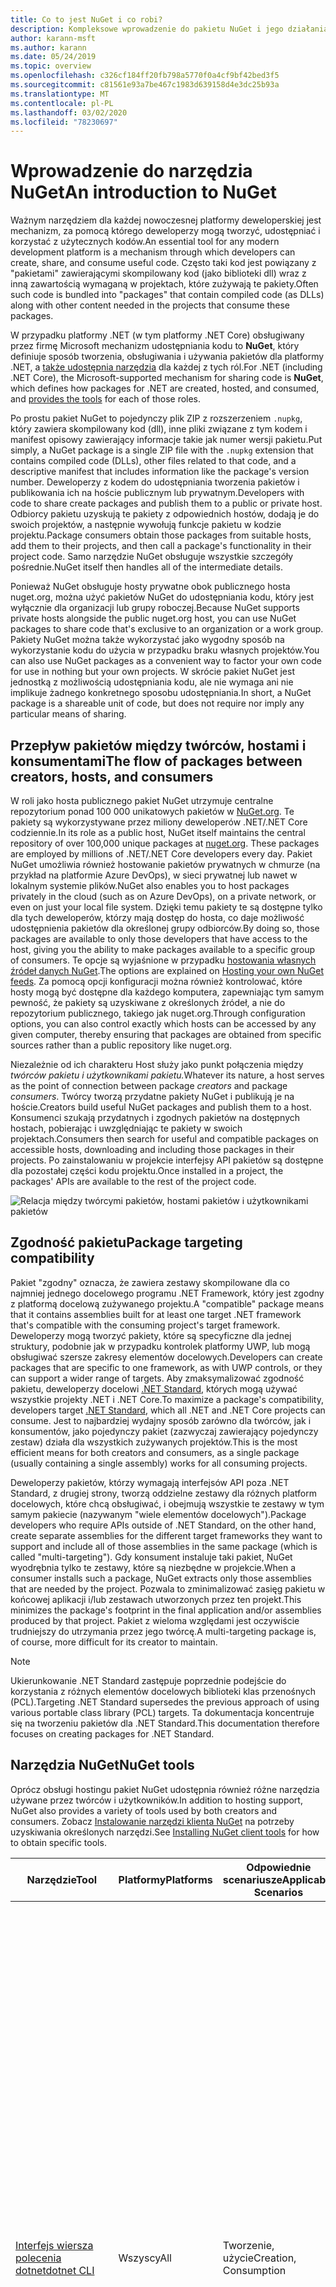 ```yaml
---
title: Co to jest NuGet i co robi?
description: Kompleksowe wprowadzenie do pakietu NuGet i jego działania
author: karann-msft
ms.author: karann
ms.date: 05/24/2019
ms.topic: overview
ms.openlocfilehash: c326cf184ff20fb798a5770f0a4cf9bf42bed3f5
ms.sourcegitcommit: c81561e93a7be467c1983d639158d4e3dc25b93a
ms.translationtype: MT
ms.contentlocale: pl-PL
ms.lasthandoff: 03/02/2020
ms.locfileid: "78230697"
---
```

# <a name="an-introduction-to-nuget"></a><span data-ttu-id="7359d-103">Wprowadzenie do narzędzia NuGet</span><span class="sxs-lookup"><span data-stu-id="7359d-103">An introduction to NuGet</span></span>

<span data-ttu-id="7359d-104">Ważnym narzędziem dla każdej nowoczesnej platformy deweloperskiej jest mechanizm, za pomocą którego deweloperzy mogą tworzyć, udostępniać i korzystać z użytecznych kodów.</span><span class="sxs-lookup"><span data-stu-id="7359d-104">An essential tool for any modern development platform is a mechanism through which developers can create, share, and consume useful code.</span></span> <span data-ttu-id="7359d-105">Często taki kod jest powiązany z "pakietami" zawierającymi skompilowany kod (jako biblioteki dll) wraz z inną zawartością wymaganą w projektach, które zużywają te pakiety.</span><span class="sxs-lookup"><span data-stu-id="7359d-105">Often such code is bundled into "packages" that contain compiled code (as DLLs) along with other content needed in the projects that consume these packages.</span></span>

<span data-ttu-id="7359d-106">W przypadku platformy .NET (w tym platformy .NET Core) obsługiwany przez firmę Microsoft mechanizm udostępniania kodu to **NuGet**, który definiuje sposób tworzenia, obsługiwania i używania pakietów dla platformy .NET, a [także udostępnia narzędzia](install-nuget-client-tools.md) dla każdej z tych ról.</span><span class="sxs-lookup"><span data-stu-id="7359d-106">For .NET (including .NET Core), the Microsoft-supported mechanism for sharing code is **NuGet**, which defines how packages for .NET are created, hosted, and consumed, and [provides the tools](install-nuget-client-tools.md) for each of those roles.</span></span>

<span data-ttu-id="7359d-107">Po prostu pakiet NuGet to pojedynczy plik ZIP z rozszerzeniem `.nupkg`, który zawiera skompilowany kod (dll), inne pliki związane z tym kodem i manifest opisowy zawierający informacje takie jak numer wersji pakietu.</span><span class="sxs-lookup"><span data-stu-id="7359d-107">Put simply, a NuGet package is a single ZIP file with the `.nupkg` extension that contains compiled code (DLLs), other files related to that code, and a descriptive manifest that includes information like the package's version number.</span></span> <span data-ttu-id="7359d-108">Deweloperzy z kodem do udostępniania tworzenia pakietów i publikowania ich na hoście publicznym lub prywatnym.</span><span class="sxs-lookup"><span data-stu-id="7359d-108">Developers with code to share create packages and publish them to a public or private host.</span></span> <span data-ttu-id="7359d-109">Odbiorcy pakietu uzyskują te pakiety z odpowiednich hostów, dodają je do swoich projektów, a następnie wywołują funkcje pakietu w kodzie projektu.</span><span class="sxs-lookup"><span data-stu-id="7359d-109">Package consumers obtain those packages from suitable hosts, add them to their projects, and then call a package's functionality in their project code.</span></span> <span data-ttu-id="7359d-110">Samo narzędzie NuGet obsługuje wszystkie szczegóły pośrednie.</span><span class="sxs-lookup"><span data-stu-id="7359d-110">NuGet itself then handles all of the intermediate details.</span></span>

<span data-ttu-id="7359d-111">Ponieważ NuGet obsługuje hosty prywatne obok publicznego hosta nuget.org, można użyć pakietów NuGet do udostępniania kodu, który jest wyłącznie dla organizacji lub grupy roboczej.</span><span class="sxs-lookup"><span data-stu-id="7359d-111">Because NuGet supports private hosts alongside the public nuget.org host, you can use NuGet packages to share code that's exclusive to an organization or a work group.</span></span> <span data-ttu-id="7359d-112">Pakiety NuGet można także wykorzystać jako wygodny sposób na wykorzystanie kodu do użycia w przypadku braku własnych projektów.</span><span class="sxs-lookup"><span data-stu-id="7359d-112">You can also use NuGet packages as a convenient way to factor your own code for use in nothing but your own projects.</span></span> <span data-ttu-id="7359d-113">W skrócie pakiet NuGet jest jednostką z możliwością udostępniania kodu, ale nie wymaga ani nie implikuje żadnego konkretnego sposobu udostępniania.</span><span class="sxs-lookup"><span data-stu-id="7359d-113">In short, a NuGet package is a shareable unit of code, but does not require nor imply any particular means of sharing.</span></span>

## <a name="the-flow-of-packages-between-creators-hosts-and-consumers"></a><span data-ttu-id="7359d-114">Przepływ pakietów między twórców, hostami i konsumentami</span><span class="sxs-lookup"><span data-stu-id="7359d-114">The flow of packages between creators, hosts, and consumers</span></span>

<span data-ttu-id="7359d-115">W roli jako hosta publicznego pakiet NuGet utrzymuje centralne repozytorium ponad 100 000 unikatowych pakietów w [NuGet.org](https://www.nuget.org). Te pakiety są wykorzystywane przez miliony deweloperów .NET/.NET Core codziennie.</span><span class="sxs-lookup"><span data-stu-id="7359d-115">In its role as a public host, NuGet itself maintains the central repository of over 100,000 unique packages at [nuget.org](https://www.nuget.org). These packages are employed by millions of .NET/.NET Core developers every day.</span></span> <span data-ttu-id="7359d-116">Pakiet NuGet umożliwia również hostowanie pakietów prywatnych w chmurze (na przykład na platformie Azure DevOps), w sieci prywatnej lub nawet w lokalnym systemie plików.</span><span class="sxs-lookup"><span data-stu-id="7359d-116">NuGet also enables you to host packages privately in the cloud (such as on Azure DevOps), on a private network, or even on just your local file system.</span></span> <span data-ttu-id="7359d-117">Dzięki temu pakiety te są dostępne tylko dla tych deweloperów, którzy mają dostęp do hosta, co daje możliwość udostępnienia pakietów dla określonej grupy odbiorców.</span><span class="sxs-lookup"><span data-stu-id="7359d-117">By doing so, those packages are available to only those developers that have access to the host, giving you the ability to make packages available to a specific group of consumers.</span></span> <span data-ttu-id="7359d-118">Te opcje są wyjaśnione w przypadku [hostowania własnych źródeł danych NuGet](hosting-packages/overview.md).</span><span class="sxs-lookup"><span data-stu-id="7359d-118">The options are explained on [Hosting your own NuGet feeds](hosting-packages/overview.md).</span></span> <span data-ttu-id="7359d-119">Za pomocą opcji konfiguracji można również kontrolować, które hosty mogą być dostępne dla każdego komputera, zapewniając tym samym pewność, że pakiety są uzyskiwane z określonych źródeł, a nie do repozytorium publicznego, takiego jak nuget.org.</span><span class="sxs-lookup"><span data-stu-id="7359d-119">Through configuration options, you can also control exactly which hosts can be accessed by any given computer, thereby ensuring that packages are obtained from specific sources rather than a public repository like nuget.org.</span></span>

<span data-ttu-id="7359d-120">Niezależnie od ich charakteru Host służy jako punkt połączenia między *twórców* *pakietu i użytkownikami pakietu.*</span><span class="sxs-lookup"><span data-stu-id="7359d-120">Whatever its nature, a host serves as the point of connection between package *creators* and package *consumers*.</span></span> <span data-ttu-id="7359d-121">Twórcy tworzą przydatne pakiety NuGet i publikują je na hoście.</span><span class="sxs-lookup"><span data-stu-id="7359d-121">Creators build useful NuGet packages and publish them to a host.</span></span> <span data-ttu-id="7359d-122">Konsumenci szukają przydatnych i zgodnych pakietów na dostępnych hostach, pobierając i uwzględniając te pakiety w swoich projektach.</span><span class="sxs-lookup"><span data-stu-id="7359d-122">Consumers then search for useful and compatible packages on accessible hosts, downloading and including those packages in their projects.</span></span> <span data-ttu-id="7359d-123">Po zainstalowaniu w projekcie interfejsy API pakietów są dostępne dla pozostałej części kodu projektu.</span><span class="sxs-lookup"><span data-stu-id="7359d-123">Once installed in a project, the packages' APIs are available to the rest of the project code.</span></span>

![Relacja między twórcymi pakietów, hostami pakietów i użytkownikami pakietów](media/nuget-roles.png)

## <a name="package-targeting-compatibility"></a><span data-ttu-id="7359d-125">Zgodność pakietu</span><span class="sxs-lookup"><span data-stu-id="7359d-125">Package targeting compatibility</span></span>

<span data-ttu-id="7359d-126">Pakiet "zgodny" oznacza, że zawiera zestawy skompilowane dla co najmniej jednego docelowego programu .NET Framework, który jest zgodny z platformą docelową zużywanego projektu.</span><span class="sxs-lookup"><span data-stu-id="7359d-126">A "compatible" package means that it contains assemblies built for at least one target .NET framework that's compatible with the consuming project's target framework.</span></span> <span data-ttu-id="7359d-127">Deweloperzy mogą tworzyć pakiety, które są specyficzne dla jednej struktury, podobnie jak w przypadku kontrolek platformy UWP, lub mogą obsługiwać szersze zakresy elementów docelowych.</span><span class="sxs-lookup"><span data-stu-id="7359d-127">Developers can create packages that are specific to one framework, as with UWP controls, or they can support a wider range of targets.</span></span> <span data-ttu-id="7359d-128">Aby zmaksymalizować zgodność pakietu, deweloperzy docelowi [.NET Standard](/dotnet/standard/net-standard), których mogą używać wszystkie projekty .NET i .NET Core.</span><span class="sxs-lookup"><span data-stu-id="7359d-128">To maximize a package's compatibility, developers target [.NET Standard](/dotnet/standard/net-standard), which all .NET and .NET Core projects can consume.</span></span> <span data-ttu-id="7359d-129">Jest to najbardziej wydajny sposób zarówno dla twórców, jak i konsumentów, jako pojedynczy pakiet (zazwyczaj zawierający pojedynczy zestaw) działa dla wszystkich zużywanych projektów.</span><span class="sxs-lookup"><span data-stu-id="7359d-129">This is the most efficient means for both creators and consumers, as a single package (usually containing a single assembly) works for all consuming projects.</span></span>

<span data-ttu-id="7359d-130">Deweloperzy pakietów, którzy wymagają interfejsów API poza .NET Standard, z drugiej strony, tworzą oddzielne zestawy dla różnych platform docelowych, które chcą obsługiwać, i obejmują wszystkie te zestawy w tym samym pakiecie (nazywanym "wiele elementów docelowych").</span><span class="sxs-lookup"><span data-stu-id="7359d-130">Package developers who require APIs outside of .NET Standard, on the other hand, create separate assemblies for the different target frameworks they want to support and include all of those assemblies in the same package (which is called "multi-targeting").</span></span> <span data-ttu-id="7359d-131">Gdy konsument instaluje taki pakiet, NuGet wyodrębnia tylko te zestawy, które są niezbędne w projekcie.</span><span class="sxs-lookup"><span data-stu-id="7359d-131">When a consumer installs such a package, NuGet extracts only those assemblies that are needed by the project.</span></span> <span data-ttu-id="7359d-132">Pozwala to zminimalizować zasięg pakietu w końcowej aplikacji i/lub zestawach utworzonych przez ten projekt.</span><span class="sxs-lookup"><span data-stu-id="7359d-132">This minimizes the package's footprint in the final application and/or assemblies produced by that project.</span></span> <span data-ttu-id="7359d-133">Pakiet z wieloma względami jest oczywiście trudniejszy do utrzymania przez jego twórcę.</span><span class="sxs-lookup"><span data-stu-id="7359d-133">A multi-targeting package is, of course, more difficult for its creator to maintain.</span></span>

> [!Note]
> <span data-ttu-id="7359d-134">Ukierunkowanie .NET Standard zastępuje poprzednie podejście do korzystania z różnych elementów docelowych biblioteki klas przenośnych (PCL).</span><span class="sxs-lookup"><span data-stu-id="7359d-134">Targeting .NET Standard supersedes the previous approach of using various portable class library (PCL) targets.</span></span> <span data-ttu-id="7359d-135">Ta dokumentacja koncentruje się na tworzeniu pakietów dla .NET Standard.</span><span class="sxs-lookup"><span data-stu-id="7359d-135">This documentation therefore focuses on creating packages for .NET Standard.</span></span>

## <a name="nuget-tools"></a><span data-ttu-id="7359d-136">Narzędzia NuGet</span><span class="sxs-lookup"><span data-stu-id="7359d-136">NuGet tools</span></span>

<span data-ttu-id="7359d-137">Oprócz obsługi hostingu pakiet NuGet udostępnia również różne narzędzia używane przez twórców i użytkowników.</span><span class="sxs-lookup"><span data-stu-id="7359d-137">In addition to hosting support, NuGet also provides a variety of tools used by both creators and consumers.</span></span> <span data-ttu-id="7359d-138">Zobacz [Instalowanie narzędzi klienta NuGet](install-nuget-client-tools.md) na potrzeby uzyskiwania określonych narzędzi.</span><span class="sxs-lookup"><span data-stu-id="7359d-138">See [Installing NuGet client tools](install-nuget-client-tools.md) for how to obtain specific tools.</span></span>

| <span data-ttu-id="7359d-139">Narzędzie</span><span class="sxs-lookup"><span data-stu-id="7359d-139">Tool</span></span> | <span data-ttu-id="7359d-140">Platformy</span><span class="sxs-lookup"><span data-stu-id="7359d-140">Platforms</span></span> | <span data-ttu-id="7359d-141">Odpowiednie scenariusze</span><span class="sxs-lookup"><span data-stu-id="7359d-141">Applicable Scenarios</span></span> | <span data-ttu-id="7359d-142">Opis</span><span class="sxs-lookup"><span data-stu-id="7359d-142">Description</span></span> |
| --- | --- | --- | --- |
| [<span data-ttu-id="7359d-143">Interfejs wiersza polecenia dotnet</span><span class="sxs-lookup"><span data-stu-id="7359d-143">dotnet CLI</span></span>](consume-packages/install-use-packages-dotnet-cli.md) | <span data-ttu-id="7359d-144">Wszyscy</span><span class="sxs-lookup"><span data-stu-id="7359d-144">All</span></span> | <span data-ttu-id="7359d-145">Tworzenie, użycie</span><span class="sxs-lookup"><span data-stu-id="7359d-145">Creation, Consumption</span></span> | <span data-ttu-id="7359d-146">Narzędzie interfejsu wiersza polecenia dla bibliotek .NET Core i .NET Standard oraz dla projektów w stylu zestawu SDK, które są przeznaczone dla .NET Framework (zobacz [atrybut zestawu SDK](/dotnet/core/tools/csproj#additions)).</span><span class="sxs-lookup"><span data-stu-id="7359d-146">CLI tool for .NET Core and .NET Standard libraries, and for SDK-style projects that target .NET Framework (see [SDK attribute](/dotnet/core/tools/csproj#additions)).</span></span> <span data-ttu-id="7359d-147">Zapewnia pewne możliwości interfejsu wiersza polecenia NuGet bezpośrednio w łańcuchu narzędzi programu .NET Core.</span><span class="sxs-lookup"><span data-stu-id="7359d-147">Provides certain NuGet CLI capabilities directly within the .NET Core tool chain.</span></span> <span data-ttu-id="7359d-148">Podobnie jak w przypadku interfejsu wiersza polecenia `nuget.exe` interfejs wiersza polecenia dotnet nie współdziała z projektami programu Visual Studio.</span><span class="sxs-lookup"><span data-stu-id="7359d-148">As with the `nuget.exe` CLI, the dotnet CLI does not interact with Visual Studio projects.</span></span> |
| [<span data-ttu-id="7359d-149">Interfejs wiersza polecenia nuget.exe</span><span class="sxs-lookup"><span data-stu-id="7359d-149">nuget.exe CLI</span></span>](consume-packages/install-use-packages-nuget-cli.md) | <span data-ttu-id="7359d-150">Wszyscy</span><span class="sxs-lookup"><span data-stu-id="7359d-150">All</span></span> | <span data-ttu-id="7359d-151">Tworzenie, użycie</span><span class="sxs-lookup"><span data-stu-id="7359d-151">Creation, Consumption</span></span> | <span data-ttu-id="7359d-152">Narzędzie interfejsu wiersza polecenia dla bibliotek .NET Framework i projektów spoza zestawu SDK, które są przeznaczone dla .NET Standard bibliotek.</span><span class="sxs-lookup"><span data-stu-id="7359d-152">CLI tool for .NET Framework libraries and non-SDK-style projects that target .NET Standard libraries.</span></span> <span data-ttu-id="7359d-153">Zapewnia wszystkie możliwości programu NuGet, z zastosowaniem określonych poleceń w odniesieniu do twórców pakietów, niektórych mających zastosowanie tylko do konsumentów i innych.</span><span class="sxs-lookup"><span data-stu-id="7359d-153">Provides all NuGet capabilities, with some commands applying specifically to package creators, some applying only to consumers, and others applying to both.</span></span> <span data-ttu-id="7359d-154">Na przykład twórcy pakietów używają polecenia `nuget pack`, aby utworzyć pakiet z różnych zestawów i powiązanych plików, odbiorcy pakietu używają `nuget install` do dołączania pakietów do folderu projektu, a wszyscy używają `nuget config` do ustawiania zmiennych konfiguracyjnych NuGet.</span><span class="sxs-lookup"><span data-stu-id="7359d-154">For example, package creators use the `nuget pack` command to create a package from various assemblies and related files, package consumers use `nuget install` to include packages in a project folder, and everyone uses `nuget config` to set NuGet configuration variables.</span></span> <span data-ttu-id="7359d-155">Jako narzędzie niezależny od platformy, interfejs wiersza polecenia NuGet nie współdziała z projektami programu Visual Studio.</span><span class="sxs-lookup"><span data-stu-id="7359d-155">As a platform-agnostic tool, the NuGet CLI does not interact with Visual Studio projects.</span></span> |
| [<span data-ttu-id="7359d-156">Konsola menedżera pakietów</span><span class="sxs-lookup"><span data-stu-id="7359d-156">Package Manager Console</span></span>](consume-packages/install-use-packages-powershell.md) | <span data-ttu-id="7359d-157">Program Visual Studio w systemie Windows</span><span class="sxs-lookup"><span data-stu-id="7359d-157">Visual Studio on Windows</span></span> | <span data-ttu-id="7359d-158">Zużycie</span><span class="sxs-lookup"><span data-stu-id="7359d-158">Consumption</span></span> | <span data-ttu-id="7359d-159">Zawiera [polecenia programu PowerShell](reference/Powershell-Reference.md) służące do instalowania i zarządzania pakietami w projektach programu Visual Studio.</span><span class="sxs-lookup"><span data-stu-id="7359d-159">Provides [PowerShell commands](reference/Powershell-Reference.md) for installing and managing packages in Visual Studio projects.</span></span> |
| [<span data-ttu-id="7359d-160">Interfejs użytkownika menedżera pakietów</span><span class="sxs-lookup"><span data-stu-id="7359d-160">Package Manager UI</span></span>](consume-packages/install-use-packages-visual-studio.md) | <span data-ttu-id="7359d-161">Program Visual Studio w systemie Windows</span><span class="sxs-lookup"><span data-stu-id="7359d-161">Visual Studio on Windows</span></span> | <span data-ttu-id="7359d-162">Zużycie</span><span class="sxs-lookup"><span data-stu-id="7359d-162">Consumption</span></span> | <span data-ttu-id="7359d-163">Oferuje łatwy w użyciu interfejs użytkownika do instalowania pakietów i zarządzania nimi w projektach programu Visual Studio.</span><span class="sxs-lookup"><span data-stu-id="7359d-163">Provides an easy-to-use UI for installing and managing packages in Visual Studio projects.</span></span> |
| [<span data-ttu-id="7359d-164">Zarządzaj interfejsem użytkownika NuGet</span><span class="sxs-lookup"><span data-stu-id="7359d-164">Manage NuGet UI</span></span>](/visualstudio/mac/nuget-walkthrough) | <span data-ttu-id="7359d-165">Visual Studio dla komputerów Mac</span><span class="sxs-lookup"><span data-stu-id="7359d-165">Visual Studio for Mac</span></span> | <span data-ttu-id="7359d-166">Zużycie</span><span class="sxs-lookup"><span data-stu-id="7359d-166">Consumption</span></span> | <span data-ttu-id="7359d-167">Zapewnianie łatwego w użyciu interfejsu użytkownika do instalowania pakietów i zarządzania nimi w projektach Visual Studio dla komputerów Mac.</span><span class="sxs-lookup"><span data-stu-id="7359d-167">Provide an easy-to-use UI for installing and managing packages in Visual Studio for Mac projects.</span></span> |
| [<span data-ttu-id="7359d-168">MSBuild</span><span class="sxs-lookup"><span data-stu-id="7359d-168">MSBuild</span></span>](reference/msbuild-targets.md) | <span data-ttu-id="7359d-169">System Windows</span><span class="sxs-lookup"><span data-stu-id="7359d-169">Windows</span></span> | <span data-ttu-id="7359d-170">Tworzenie, użycie</span><span class="sxs-lookup"><span data-stu-id="7359d-170">Creation, Consumption</span></span> | <span data-ttu-id="7359d-171">Zapewnia możliwość tworzenia pakietów i przywracania pakietów używanych w projekcie bezpośrednio za pomocą łańcucha narzędzi programu MSBuild.</span><span class="sxs-lookup"><span data-stu-id="7359d-171">Provides the ability to create packages and restore packages used in a project directly through the MSBuild tool chain.</span></span> |

<span data-ttu-id="7359d-172">Jak widać, narzędzia NuGet, z którymi pracujesz, zależą od tego, czy tworzysz, zużywają lub publikujesz pakiety oraz na platformie, na której pracujesz.</span><span class="sxs-lookup"><span data-stu-id="7359d-172">As you can see, the NuGet tools you work with depend greatly on whether you're creating, consuming, or publishing packages, and the platform on which you're working.</span></span> <span data-ttu-id="7359d-173">Twórcy pakietu są zazwyczaj również odbiorcami, którzy tworzą na podstawie funkcjonalności, która istnieje w innych pakietach NuGet.</span><span class="sxs-lookup"><span data-stu-id="7359d-173">Package creators are typically also consumers, as they build on top of functionality that exists in other NuGet packages.</span></span> <span data-ttu-id="7359d-174">Te pakiety oczywiście mogą być zależne od innych.</span><span class="sxs-lookup"><span data-stu-id="7359d-174">And those packages, of course, may in turn depend on still others.</span></span>

<span data-ttu-id="7359d-175">Aby uzyskać więcej informacji, Zacznij od [przepływu pracy tworzenia pakietu](create-packages/Overview-and-Workflow.md) i artykułów [przepływu pracy dotyczącego zużycia pakietów](consume-packages/Overview-and-Workflow.md) .</span><span class="sxs-lookup"><span data-stu-id="7359d-175">For more information, start with the [Package creation workflow](create-packages/Overview-and-Workflow.md) and [Package consumption workflow](consume-packages/Overview-and-Workflow.md) articles.</span></span>

## <a name="managing-dependencies"></a><span data-ttu-id="7359d-176">Zarządzanie zależnościami</span><span class="sxs-lookup"><span data-stu-id="7359d-176">Managing dependencies</span></span>

<span data-ttu-id="7359d-177">Możliwość łatwej kompilacji w pracy z innymi to jedna z najbardziej zaawansowanych funkcji system zarządzania pakietami.</span><span class="sxs-lookup"><span data-stu-id="7359d-177">The ability to easily build on the work of others is one of most powerful features of a package management system.</span></span> <span data-ttu-id="7359d-178">W związku z tym większość narzędzi NuGet zarządza tym drzewem zależności lub "grafem" w imieniu projektu.</span><span class="sxs-lookup"><span data-stu-id="7359d-178">Accordingly, much of what NuGet does is managing that dependency tree or "graph" on behalf of a project.</span></span> <span data-ttu-id="7359d-179">Po prostu należy zainteresować siebie tylko z tymi pakietami, które są bezpośrednio używane w projekcie.</span><span class="sxs-lookup"><span data-stu-id="7359d-179">Simply said, you need only concern yourself with those packages that you're directly using in a project.</span></span> <span data-ttu-id="7359d-180">Jeśli którykolwiek z tych pakietów korzysta z innych pakietów (które mogą z kolei nadal korzystać z innych), program NuGet bierze pod uwagę wszystkie te zależności niższego poziomu.</span><span class="sxs-lookup"><span data-stu-id="7359d-180">If any of those packages themselves consume other packages (which can, in turn, consume still others), NuGet takes care of all those down-level dependencies.</span></span>

<span data-ttu-id="7359d-181">Na poniższej ilustracji przedstawiono projekt, który zależy od pięciu pakietów, co z kolei zależy od wielu innych.</span><span class="sxs-lookup"><span data-stu-id="7359d-181">The following image shows a project that depends on five packages, which in turn depend on a number of others.</span></span>

![Przykładowy wykres zależności NuGet dla projektu .NET](media/dependency-graph.png)

<span data-ttu-id="7359d-183">Zauważ, że niektóre pakiety pojawiają się wiele razy na wykresie zależności.</span><span class="sxs-lookup"><span data-stu-id="7359d-183">Notice that some packages appear multiple times in the dependency graph.</span></span> <span data-ttu-id="7359d-184">Na przykład istnieją trzy różne konsumenci pakietu B, a każdy odbiorca może także określić inną wersję dla tego pakietu (nie pokazano).</span><span class="sxs-lookup"><span data-stu-id="7359d-184">For example, there are three different consumers of package B, and each consumer might also specify a different version for that package (not shown).</span></span> <span data-ttu-id="7359d-185">Jest to typowe wystąpienie, szczególnie w przypadku powszechnie używanych pakietów.</span><span class="sxs-lookup"><span data-stu-id="7359d-185">This is a common occurrence, especially for widely-used packages.</span></span> <span data-ttu-id="7359d-186">Pakiet NuGet na szczęście wykonuje wszystkie czynności twarde, aby dokładnie określić, która wersja pakietu B spełnia wszystkich klientów.</span><span class="sxs-lookup"><span data-stu-id="7359d-186">NuGet fortunately does all the hard work to determine exactly which version of package B satisfies all consumers.</span></span> <span data-ttu-id="7359d-187">Następnie program NuGet wykonuje te same działania dla wszystkich innych pakietów, niezależnie od tego, jak głębokiego wykresu zależności.</span><span class="sxs-lookup"><span data-stu-id="7359d-187">NuGet then does the same for all other packages, no matter how deep the dependency graph.</span></span>

<span data-ttu-id="7359d-188">Aby uzyskać więcej informacji o tym, jak program NuGet wykonuje tę usługę, zobacz [rozpoznawanie zależności](concepts/dependency-resolution.md).</span><span class="sxs-lookup"><span data-stu-id="7359d-188">For more details on how NuGet performs this service, see [Dependency resolution](concepts/dependency-resolution.md).</span></span>

## <a name="tracking-references-and-restoring-packages"></a><span data-ttu-id="7359d-189">Śledzenie odwołań i przywracanie pakietów</span><span class="sxs-lookup"><span data-stu-id="7359d-189">Tracking references and restoring packages</span></span>

<span data-ttu-id="7359d-190">Ponieważ projekty mogą łatwo przechodzić między komputery deweloperskie, repozytoria kontroli źródła, serwery kompilacji i tak dalej, wysoce niepraktyczne jest utrzymywanie binarnych zestawów pakietów NuGet bezpośrednio powiązanych z projektem.</span><span class="sxs-lookup"><span data-stu-id="7359d-190">Because projects can easily move between developer computers, source control repositories, build servers, and so forth, it's highly impractical to keep the binary assemblies of NuGet packages directly bound to a project.</span></span> <span data-ttu-id="7359d-191">Dzięki temu każda kopia projektu niekoniecznie bloated (a tym samym miejsce w repozytoriach kontroli źródła).</span><span class="sxs-lookup"><span data-stu-id="7359d-191">Doing so would make each copy of the project unnecessarily bloated (and thereby waste space in source control repositories).</span></span> <span data-ttu-id="7359d-192">Może być również trudne do aktualizowania plików binarnych pakietu do nowszych wersji, ponieważ należy zastosować aktualizacje we wszystkich kopiach projektu.</span><span class="sxs-lookup"><span data-stu-id="7359d-192">It would also make it very difficult to update package binaries to newer versions as updates would have to be applied across all copies of the project.</span></span>

<span data-ttu-id="7359d-193">Zamiast tego program NuGet utrzymuje prostą listę referencyjną pakietów, od których zależy projekt, w tym zarówno zależności najwyższego poziomu, jak i niskiego poziomu.</span><span class="sxs-lookup"><span data-stu-id="7359d-193">NuGet instead maintains a simple reference list of the packages upon which a project depends, including both top-level and down-level dependencies.</span></span> <span data-ttu-id="7359d-194">Oznacza to, że za każdym razem, gdy instalujesz pakiet z jakiegoś hosta w projekcie, NuGet rejestruje identyfikator pakietu i numer wersji na liście referencyjnej.</span><span class="sxs-lookup"><span data-stu-id="7359d-194">That is, whenever you install a package from some host into a project, NuGet records the package identifier and version number in the reference list.</span></span> <span data-ttu-id="7359d-195">(Odinstalowanie pakietu oczywiście powoduje usunięcie go z listy). Następnie pakiet NuGet umożliwia przywrócenie wszystkich pakietów, do których istnieją odwołania, zgodnie z opisem w temacie [przywracanie pakietu](consume-packages/package-restore.md).</span><span class="sxs-lookup"><span data-stu-id="7359d-195">(Uninstalling a package, of course, removes it from the list.) NuGet then provides a means to restore all referenced packages upon request, as described on [Package restore](consume-packages/package-restore.md).</span></span>

![Lista odwołań NuGet jest tworzona podczas instalacji pakietu i może być używana do przywracania pakietów w innym miejscu](media/nuget-restore.png)

<span data-ttu-id="7359d-197">Po wybraniu tylko listy odwołania program NuGet może ponownie zainstalować&mdash;, czyli *przywrócić*&mdash;wszystkie te pakiety z hostów publicznych i/lub prywatnych w późniejszym czasie.</span><span class="sxs-lookup"><span data-stu-id="7359d-197">With only the reference list, NuGet can then reinstall&mdash;that is, *restore*&mdash;all of those packages from public and/or private hosts at any later time.</span></span> <span data-ttu-id="7359d-198">Podczas zatwierdzania projektu do kontroli źródła lub udostępniania go w inny sposób należy uwzględnić tylko listę odwołania i wykluczyć wszystkie pliki binarne pakietów (zobacz [pakiety i kontrola źródła](consume-packages/packages-and-source-control.md)).</span><span class="sxs-lookup"><span data-stu-id="7359d-198">When committing a project to source control, or sharing it in some other way, you include only the reference list and exclude any package binaries (see [Packages and source control](consume-packages/packages-and-source-control.md).)</span></span>

<span data-ttu-id="7359d-199">Komputer, który odbiera projekt, taki jak serwer kompilacji, który uzyskuje kopię projektu w ramach zautomatyzowanego systemu wdrażania, po prostu prosi NuGet o przywrócenie zależności, gdy są potrzebne.</span><span class="sxs-lookup"><span data-stu-id="7359d-199">The computer that receives a project, such as a build server obtaining a copy of the project as part of an automated deployment system, simply asks NuGet to restore dependencies whenever they're needed.</span></span> <span data-ttu-id="7359d-200">Systemy kompilacji, takie jak Azure DevOps, udostępniają kroki "Przywróć NuGet" w tym konkretnym celu.</span><span class="sxs-lookup"><span data-stu-id="7359d-200">Build systems like Azure DevOps provide "NuGet restore" steps for this exact purpose.</span></span> <span data-ttu-id="7359d-201">Podobnie, gdy deweloperzy uzyskują kopię projektu (jak w przypadku klonowania repozytorium), mogą wywołać polecenie takie jak `nuget restore` (interfejs wiersza polecenia NuGet), `dotnet restore` (interfejs wiersza polecenia dotnet) lub `Install-Package` (konsola Menedżera pakietów), aby uzyskać wszystkie wymagane pakiety.</span><span class="sxs-lookup"><span data-stu-id="7359d-201">Similarly, when developers obtain a copy of a project (as when cloning a repository), they can invoke command like `nuget restore` (NuGet CLI), `dotnet restore` (dotnet CLI), or `Install-Package` (Package Manager Console) to obtain all the necessary packages.</span></span> <span data-ttu-id="7359d-202">Program Visual Studio, z jego części, automatycznie przywraca pakiety podczas kompilowania projektu (pod warunkiem, że automatyczne przywracanie jest włączone, zgodnie z opisem w [przywracania pakietu](consume-packages/package-restore.md)).</span><span class="sxs-lookup"><span data-stu-id="7359d-202">Visual Studio, for its part, automatically restores packages when building a project (provided that automatic restore is enabled, as described on [Package restore](consume-packages/package-restore.md)).</span></span>

<span data-ttu-id="7359d-203">Jasno rzecz mówiąc, podstawowa rola narzędzia NuGet, w której deweloperzy są przechowywał tę listę referencyjną w imieniu projektu i dostarczającą środki do wydajnego przywracania (i aktualizowania) tych pakietów, do których się odwołuje.</span><span class="sxs-lookup"><span data-stu-id="7359d-203">Clearly, then, NuGet's primary role where developers are concerned is maintaining that reference list on behalf of your project and providing the means to efficiently restore (and update) those referenced packages.</span></span> <span data-ttu-id="7359d-204">Ta lista jest utrzymywana w jednym z dwóch *formatów zarządzania pakietami*, ponieważ są one wywoływane:</span><span class="sxs-lookup"><span data-stu-id="7359d-204">This list is maintained in one of two *package management formats*, as they're called:</span></span>

- <span data-ttu-id="7359d-205">[PackageReference](consume-packages/package-references-in-project-files.md) (lub "odwołania do pakietów w plikach projektu") | *(NuGet 4.0 +)* Zachowuje listę zależności najwyższego poziomu projektu bezpośrednio w pliku projektu, więc nie jest wymagany żaden oddzielny plik.</span><span class="sxs-lookup"><span data-stu-id="7359d-205">[PackageReference](consume-packages/package-references-in-project-files.md) (or "package references in project files") | *(NuGet 4.0+)* Maintains a list of a project's top-level dependencies directly within the project file, so no separate file is needed.</span></span> <span data-ttu-id="7359d-206">Skojarzony plik, `obj/project.assets.json`, jest generowany dynamicznie w celu zarządzania ogólnym wykresem zależności pakietów używanych przez projekt wraz ze wszystkimi zależnościami niskiego poziomu.</span><span class="sxs-lookup"><span data-stu-id="7359d-206">An associated file, `obj/project.assets.json`, is dynamically generated to manage the overall dependency graph of the packages that a project uses along with all down-level dependencies.</span></span> <span data-ttu-id="7359d-207">PackageReference jest zawsze używana przez projekty .NET Core.</span><span class="sxs-lookup"><span data-stu-id="7359d-207">PackageReference is always used by .NET Core projects.</span></span>

- <span data-ttu-id="7359d-208">[`packages.config`](reference/packages-config.md): *(NuGet 1.0 +)* plik XML, który przechowuje płaską listę wszystkich zależności w projekcie, w tym zależności innych zainstalowanych pakietów.</span><span class="sxs-lookup"><span data-stu-id="7359d-208">[`packages.config`](reference/packages-config.md): *(NuGet 1.0+)* An XML file that maintains a flat list of all dependencies in the project, including the dependencies of other installed packages.</span></span> <span data-ttu-id="7359d-209">Zainstalowane lub przywrócone pakiety są przechowywane w folderze `packages`.</span><span class="sxs-lookup"><span data-stu-id="7359d-209">Installed or restored packages are stored in a `packages` folder.</span></span>

<span data-ttu-id="7359d-210">Który format zarządzania pakietami jest używany w dowolnym projekcie, zależy od typu projektu i dostępnej wersji programu NuGet (i/lub programu Visual Studio).</span><span class="sxs-lookup"><span data-stu-id="7359d-210">Which package management format is employed in any given project depends on the project type, and the available version of NuGet (and/or Visual Studio).</span></span> <span data-ttu-id="7359d-211">Aby sprawdzić, jaki format jest używany, po zainstalowaniu pierwszego pakietu poszukaj `packages.config` w katalogu głównym projektu.</span><span class="sxs-lookup"><span data-stu-id="7359d-211">To check what format is being used, simply look for `packages.config` in the project root after installing your first package.</span></span> <span data-ttu-id="7359d-212">Jeśli nie masz tego pliku, poszukaj w pliku projektu bezpośrednio dla elementu \<PackageReference\>.</span><span class="sxs-lookup"><span data-stu-id="7359d-212">If you don't have that file, look in the project file directly for a \<PackageReference\> element.</span></span>

<span data-ttu-id="7359d-213">W przypadku wybrania opcji zalecamy użycie PackageReference.</span><span class="sxs-lookup"><span data-stu-id="7359d-213">When you have a choice, we recommend using PackageReference.</span></span> <span data-ttu-id="7359d-214">`packages.config` jest utrzymywana w starszych celach i nie jest już w fazie aktywnej.</span><span class="sxs-lookup"><span data-stu-id="7359d-214">`packages.config` is maintained for legacy purposes and is no longer under active development.</span></span>

> [!Tip]
> <span data-ttu-id="7359d-215">W różnych `nuget.exe` polecenia interfejsu CLI, takie jak `nuget install`, nie należy automatycznie dodawać pakietu do listy referencyjnej.</span><span class="sxs-lookup"><span data-stu-id="7359d-215">Various `nuget.exe` CLI commands, like `nuget install`, do not automatically add the package to the reference list.</span></span> <span data-ttu-id="7359d-216">Lista jest aktualizowana podczas instalowania pakietu przy użyciu Menedżera pakietów programu Visual Studio (interfejsu użytkownika lub konsoli) oraz interfejsu wiersza polecenia `dotnet.exe`.</span><span class="sxs-lookup"><span data-stu-id="7359d-216">The list is updated when installing a package with the Visual Studio Package Manager (UI or Console), and with `dotnet.exe` CLI.</span></span>

## <a name="what-else-does-nuget-do"></a><span data-ttu-id="7359d-217">Co jeszcze robi pakiet NuGet?</span><span class="sxs-lookup"><span data-stu-id="7359d-217">What else does NuGet do?</span></span>

<span data-ttu-id="7359d-218">Dotychczas znasz następujące cechy programu NuGet:</span><span class="sxs-lookup"><span data-stu-id="7359d-218">So far you've learned the following characteristics of NuGet:</span></span>

- <span data-ttu-id="7359d-219">Pakiet NuGet udostępnia centralne repozytorium nuget.org z obsługą hostingu prywatnego.</span><span class="sxs-lookup"><span data-stu-id="7359d-219">NuGet provides the central nuget.org repository with support for private hosting.</span></span>
- <span data-ttu-id="7359d-220">Pakiet NuGet oferuje deweloperom narzędzia potrzebne do tworzenia, publikowania i zużywania pakietów.</span><span class="sxs-lookup"><span data-stu-id="7359d-220">NuGet provides the tools developers need for creating, publishing, and consuming packages.</span></span>
- <span data-ttu-id="7359d-221">Co najważniejsze, NuGet zachowuje listę referencyjną pakietów używanych w projekcie oraz możliwość przywracania i aktualizowania tych pakietów z tej listy.</span><span class="sxs-lookup"><span data-stu-id="7359d-221">Most importantly, NuGet maintains a reference list of packages used in a project and the ability to restore and update those packages from that list.</span></span>

<span data-ttu-id="7359d-222">Aby procesy te działały wydajnie, pakiet NuGet wykonuje pewne optymalizacje w tle.</span><span class="sxs-lookup"><span data-stu-id="7359d-222">To make these processes work efficiently, NuGet does some behind-the-scenes optimizations.</span></span> <span data-ttu-id="7359d-223">W szczególności program NuGet zarządza pamięcią podręczną pakietu i folderem pakietów globalnych na potrzeby instalacji i ponownej instalacji skrótów.</span><span class="sxs-lookup"><span data-stu-id="7359d-223">Most notably, NuGet manages a package cache and a global packages folder to shortcut installation and reinstallation.</span></span> <span data-ttu-id="7359d-224">Pamięć podręczna pozwala uniknąć pobierania pakietu, który został już zainstalowany na komputerze.</span><span class="sxs-lookup"><span data-stu-id="7359d-224">The cache avoids downloading a package that's already been installed on the machine.</span></span> <span data-ttu-id="7359d-225">Folder pakiety globalne umożliwia wielu projektom współużytkowanie tego samego zainstalowanego pakietu, co zmniejsza ogólną wpływ narzędzia NuGet na komputerze.</span><span class="sxs-lookup"><span data-stu-id="7359d-225">The global packages folder allows multiple projects to share the same installed package, thereby reducing NuGet's overall footprint on the computer.</span></span> <span data-ttu-id="7359d-226">Folder pamięci podręcznej i pakiety globalne są również bardzo przydatne, gdy często przywracasz większą liczbę pakietów, jak na serwerze kompilacji.</span><span class="sxs-lookup"><span data-stu-id="7359d-226">The cache and global packages folder are also very helpful when you're frequently restoring a larger number of packages, as on a build server.</span></span> <span data-ttu-id="7359d-227">Aby uzyskać więcej informacji na temat tych mechanizmów, zobacz [Zarządzanie pakietami globalnymi i folderami pamięci podręcznej](consume-packages/managing-the-global-packages-and-cache-folders.md).</span><span class="sxs-lookup"><span data-stu-id="7359d-227">For more details on these mechanisms, see [Managing the global packages and cache folders](consume-packages/managing-the-global-packages-and-cache-folders.md).</span></span>

<span data-ttu-id="7359d-228">W ramach pojedynczego projektu, pakiet NuGet zarządza ogólnym wykresem zależności, który ponownie obejmuje rozwiązywanie wielu odwołań do różnych wersji tego samego pakietu.</span><span class="sxs-lookup"><span data-stu-id="7359d-228">Within an individual project, NuGet manages the overall dependency graph, which again includes resolving multiple references to different versions of the same package.</span></span> <span data-ttu-id="7359d-229">Dość często zdarza się, że projekt bierze zależność od jednego lub większej liczby pakietów, które same mają te same zależności.</span><span class="sxs-lookup"><span data-stu-id="7359d-229">It's quite common that a project takes a dependency on one or more packages that themselves have the same dependencies.</span></span> <span data-ttu-id="7359d-230">Niektóre z najbardziej przydatnych pakietów narzędzi na nuget.org są wykorzystywane przez wiele innych pakietów.</span><span class="sxs-lookup"><span data-stu-id="7359d-230">Some of the most useful utility packages on nuget.org are employed by many other packages.</span></span> <span data-ttu-id="7359d-231">W całym grafie zależności można łatwo uzyskać dziesięć różnych odwołań do różnych wersji tego samego pakietu.</span><span class="sxs-lookup"><span data-stu-id="7359d-231">In the entire dependency graph, then, you could easily have ten different references to different versions of the same package.</span></span> <span data-ttu-id="7359d-232">Aby uniknąć przełączenia wielu wersji tego pakietu do samej aplikacji, program NuGet sortuje, która wersja może być używana przez wszystkich klientów.</span><span class="sxs-lookup"><span data-stu-id="7359d-232">To avoid bringing multiple versions of that package into the application itself, NuGet sorts out which single version can be used by all consumers.</span></span> <span data-ttu-id="7359d-233">(Aby uzyskać więcej informacji, zobacz [rozpoznawanie zależności](concepts/dependency-resolution.md)).</span><span class="sxs-lookup"><span data-stu-id="7359d-233">(For more information, see [Dependency Resolution](concepts/dependency-resolution.md).)</span></span>

<span data-ttu-id="7359d-234">Poza tym, pakiet NuGet zachowuje wszystkie specyfikacje związane ze strukturą pakietów (w tym [lokalizacjami](create-packages/creating-localized-packages.md) i [symbolami debugowania](create-packages/symbol-packages-snupkg.md)) oraz ich [odwołania](consume-packages/package-references-in-project-files.md) (w tym [zakresami wersji](concepts/package-versioning.md#version-ranges) i [wersjami wstępnymi](create-packages/prerelease-packages.md)). Pakiet NuGet udostępnia również różne interfejsy API służące do programistycznej pracy z usługami i zapewnia wsparcie dla deweloperów, którzy piszą rozszerzenia programu Visual Studio i szablony projektów.</span><span class="sxs-lookup"><span data-stu-id="7359d-234">Beyond that, NuGet maintains all the specifications related to how packages are structured (including [localization](create-packages/creating-localized-packages.md) and [debug symbols](create-packages/symbol-packages-snupkg.md)) and how they are [referenced](consume-packages/package-references-in-project-files.md) (including [version ranges](concepts/package-versioning.md#version-ranges) and [pre-release versions](create-packages/prerelease-packages.md).) NuGet also provides various APIs to work with its services programmatically, and provides support for developers who write Visual Studio extensions and project templates.</span></span>

<span data-ttu-id="7359d-235">Poświęć chwilę na przejrzenie spisu treści tej dokumentacji i zobaczysz wszystkie te funkcje w tym miejscu oraz informacje o wersji Datowanie z powrotem do początku narzędzia NuGet.</span><span class="sxs-lookup"><span data-stu-id="7359d-235">Take a moment to browse the table of contents for this documentation, and you see all of these capabilities represented there, along with release notes dating back to NuGet's beginnings.</span></span>

## <a name="related-video"></a><span data-ttu-id="7359d-236">Pokrewne wideo</span><span class="sxs-lookup"><span data-stu-id="7359d-236">Related video</span></span>

> [!Video https://channel9.msdn.com/Series/NuGet-101/What-is-NuGet-1-of-5/player]

<span data-ttu-id="7359d-237">Znajdź więcej filmów wideo NuGet w witrynie [Channel 9](https://channel9.msdn.com/Series/NuGet-101) i [YouTube](https://www.youtube.com/playlist?list=PLdo4fOcmZ0oVLvfkFk8O9h6v2Dcdh2bh_).</span><span class="sxs-lookup"><span data-stu-id="7359d-237">Find more NuGet videos on [Channel 9](https://channel9.msdn.com/Series/NuGet-101) and [YouTube](https://www.youtube.com/playlist?list=PLdo4fOcmZ0oVLvfkFk8O9h6v2Dcdh2bh_).</span></span>

## <a name="comments-contributions-and-issues"></a><span data-ttu-id="7359d-238">Komentarze, wkłady i problemy</span><span class="sxs-lookup"><span data-stu-id="7359d-238">Comments, contributions, and issues</span></span>

<span data-ttu-id="7359d-239">Na koniec bardzo dużo komentarzy i wkładów do tej dokumentacji&mdash;po prostu wybierz pozycję **Opinie** i **Edycja** w górnej części dowolnej strony lub odwiedź [listę problemów](https://github.com/NuGet/docs.microsoft.com-nuget/issues) z repozytorium i dokumentacją witryny [docs](https://github.com/NuGet/docs.microsoft.com-nuget/) w witrynie GitHub.</span><span class="sxs-lookup"><span data-stu-id="7359d-239">Finally, we very much welcome comments and contributions to this documentation&mdash;just select the **Feedback** and **Edit** commands on the top of any page, or visit the [docs repository](https://github.com/NuGet/docs.microsoft.com-nuget/) and [docs issue list](https://github.com/NuGet/docs.microsoft.com-nuget/issues) on GitHub.</span></span>

<span data-ttu-id="7359d-240">Powitamy również udziały w programie NuGet w [różnych repozytoriach usługi GitHub](https://github.com/NuGet/Home). Problemy dotyczące narzędzia NuGet można znaleźć na [https://github.com/NuGet/home/issues](https://github.com/NuGet/home/issues).</span><span class="sxs-lookup"><span data-stu-id="7359d-240">We also welcome contributions to NuGet itself through its [various GitHub repositories](https://github.com/NuGet/Home); NuGet issues can be found on [https://github.com/NuGet/home/issues](https://github.com/NuGet/home/issues).</span></span>

<span data-ttu-id="7359d-241">Korzystaj z Twojego środowiska NuGet!</span><span class="sxs-lookup"><span data-stu-id="7359d-241">Enjoy your NuGet experience!</span></span>

